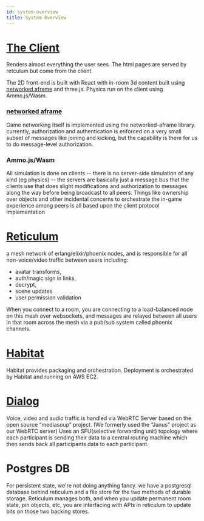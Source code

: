 ```yaml
---
id: system-overview
title: System Overview
---
```


# [The Client](https://github.com/mozilla/hubs) 
Renders almost everything the user sees. The html pages are served by retculum but come from the client.

The 2D front-end is built with React with in-room 3d content built using [networked aframe](https://github.com/networked-aframe/networked-aframe) and three.js. Physics run on the client using Ammo.js/Wasm. 

### [networked aframe](https://github.com/networked-aframe/networked-aframe)
Game networking itself is implemented using the networked-aframe library. currently, authorization and authentication is enforced on a very small subset of messages like joining and kicking, but the capability is there for us to do message-level authorization.

### Ammo.js/Wasm
All simulation is done on clients -- there is no server-side simulation of any kind (eg physics) -- the servers are basically just a message bus that the clients use that does slight modifications and authorization to messages along the way before being broadcast to all peers.  Things like ownership over objects and other incidental concerns to orchestrate the in-game experience among peers is all based upon the client protocol implementation

# [Reticulum](https://github.com/mozilla/reticulum)
a mesh network of erlang/elixir/phoenix nodes, and is responsible for all non-voice/video traffic between users including:
 * avatar transforms, 
 * auth/magic sign in links, 
 * decrypt, 
 * scene updates
 * user permission validation 

When you connect to a room, you are connecting to a load-balanced node on this mesh over websockets, and messages are relayed between all users in that room across the mesh via a pub/sub system called phoenix channels.

# [Habitat](https://www.chef.io/products/chef-habitat)
Habitat provides packaging and orchestration. Deployment is orchestrated by Habitat and running on AWS EC2.

# [Dialog](https://github.com/mozilla/dialog)
Voice, video and audio traffic is handled via WebRTC Server based on the open source “mediasoup” project. (We formerly used the “Janus” project as our WebRTC server) Uses an SFU(selective forwarding unit) topology where each participant is sending their data to a central routing machine which then sends back all participants data to each participant.

# Postgres DB
For persistent state, we're not doing anything fancy. we have a postgresql database behind reticulum and a file store for the two methods of durable storage. Reticulum manages both, and when you update permanent room state, pin objects, etc, you are interfacing with APIs in reticulum to update bits on those two backing stores. 

